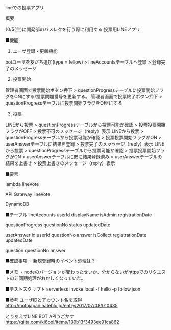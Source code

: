 lineでの投票アプリ

概要

10/5(金)に開発部のバスレクを行う際に利用する
投票用LINEアプリ

■機能

1. ユーザ登録・更新機能

botユーザを友だち追加(type = fellow) > lineAccountsテーブルへ登録 > 登録完了のメッセージ

2. 投票開始

管理者画面で投票開始ボタン押下 > questionProgressテーブルに投票開始フラグをONにする/投票問題番号を更新する。
管理者画面で投票終了ボタン押下 > questionProgressテーブルに投票開始フラグをOFFにする

3. 投票

LINEから投票 > questionProgressテーブルから投票可能か確認 > 投票投票開始フラグがOFF > 投票不可のメッセージ（reply）表示
LINEから投票 > questionProgressテーブルから投票可能か確認 > 投票投票開始フラグがON > userAnswerテーブルに結果を登録 > 投票完了のメッセージ（reply）表示
LINEから投票 > questionProgressテーブルから投票可能か確認 > 投票投票開始フラグがON > userAnswerテーブルに既に結果登録済み > userAnswerテーブルの結果を上書き > 投票上書きのメッセージ（reply）表示

■要素

lambda
lineVote

API Gateway
lineVote

DynamoDB

■テーブル
lineAccounts
    userId
    displayName
    isAdmin
    registrationDate

questionProgress
    questionNo
    status
    updatedDate

userAnswer
    id
    userId
    questionNo
    answer
    isCollect
    registrationDate
    updatedDate

question
    questionNo
    answer

■確認事項
・新規登録時のイベント処理は？


■メモ
・nodeのバージョンが変わったせいか、分からないがhttpsでのリクエストの非同期処理がおかしくなっていた。

■テストスクリプト
serverless invoke local -f hello -p follow.json


■参考
ユーザIDとアカウント名を取得
http://motojapan.hateblo.jp/entry/2017/07/08/010435

とりあえずLINE BOT APIうごかす
https://qiita.com/ki6ool/items/139b13f3493ee91ca862



